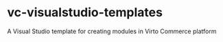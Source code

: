 # vc-visualstudio-templates
A Visual Studio template for creating modules in Virto Commerce platform
